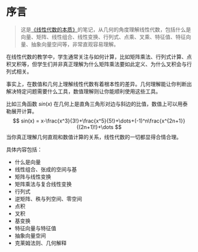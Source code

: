 # 序言

> 这是[《线性代数的本质》](https://www.bilibili.com/video/BV1ys411472E)的笔记，从几何的角度理解线性代数，包括什么是向量、矩阵、线性组合、线性变换、行列式、点乘、叉乘、特征值、特征向量、抽象向量空间等，非常直观容易理解。

在线性代数的教学中，学生通常关注与如何计算，比如矩阵乘法、行列式计算、点积叉积等，但学生们并非真正理解为什么矩阵乘法要如此定义、为什么叉积会与行列式相关。

事实上，在数值和几何上理解线性代数有着根本性的差异。几何理解能让你判断出解决特定问题需要什么工具，数值理解则让你能顺利使用这些工具。

比如三角函数 $sin(x)$ 在几何上是直角三角形对边与斜边的比值，数值上可以用泰勒展开计算。
$$
sin(x) = x-\frac{x^3}{3!}+\frac{x^5}{5!}+\dots+(-1)^n\frac{x^{2n+1}}{(2n+1)!}+\dots
$$
当你真正理解几何直观和数值计算的关系，线性代数的一切都显得合情合理。

具体内容包括：

* 什么是向量
* 线性组合、张成的空间与基
* 矩阵与线性变换
* 矩阵乘法与复合线性变换
* 行列式
* 逆矩阵、秩与列空间、零空间
* 点积
* 叉积
* 基变换
* 特征向量与特征值
* 抽象向量空间
* 克莱姆法则、几何解释

